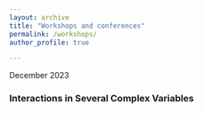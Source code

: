 ```yaml
---
layout: archive
title: "Workshops and conferences"
permalink: /workshops/
author_profile: true

---
```

December 2023

### Interactions in Several Complex Variables

